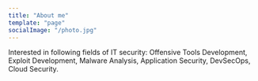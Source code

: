 ```yaml
---
title: "About me"
template: "page"
socialImage: "/photo.jpg"
---
```


Interested in following fields of IT security: Offensive Tools Development, Exploit Development, Malware Analysis, Application Security, DevSecOps, Cloud Security.